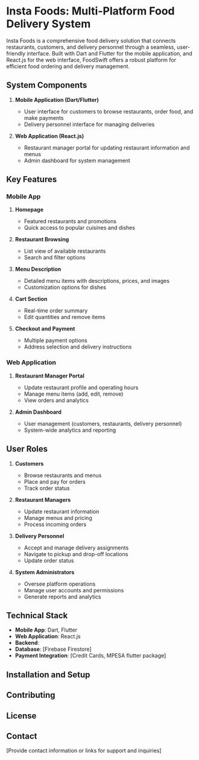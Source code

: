 # Insta Foods: Multi-Platform Food Delivery System

Insta Foods is a comprehensive food delivery solution that connects restaurants, customers, and delivery personnel through a seamless, user-friendly interface. Built with Dart and Flutter for the mobile application, and React.js for the web interface, FoodSwift offers a robust platform for efficient food ordering and delivery management.

## System Components

1. **Mobile Application (Dart/Flutter)**
   - User interface for customers to browse restaurants, order food, and make payments
   - Delivery personnel interface for managing deliveries

2. **Web Application (React.js)**
   - Restaurant manager portal for updating restaurant information and menus
   - Admin dashboard for system management

## Key Features

### Mobile App
1. **Homepage**
   - Featured restaurants and promotions
   - Quick access to popular cuisines and dishes

2. **Restaurant Browsing**
   - List view of available restaurants
   - Search and filter options

3. **Menu Description**
   - Detailed menu items with descriptions, prices, and images
   - Customization options for dishes

4. **Cart Section**
   - Real-time order summary
   - Edit quantities and remove items

5. **Checkout and Payment**
   - Multiple payment options
   - Address selection and delivery instructions

### Web Application
1. **Restaurant Manager Portal**
   - Update restaurant profile and operating hours
   - Manage menu items (add, edit, remove)
   - View orders and analytics

2. **Admin Dashboard**
   - User management (customers, restaurants, delivery personnel)
   - System-wide analytics and reporting

## User Roles

1. **Customers**
   - Browse restaurants and menus
   - Place and pay for orders
   - Track order status

2. **Restaurant Managers**
   - Update restaurant information
   - Manage menus and pricing
   - Process incoming orders

3. **Delivery Personnel**
   - Accept and manage delivery assignments
   - Navigate to pickup and drop-off locations
   - Update order status

4. **System Administrators**
   - Oversee platform operations
   - Manage user accounts and permissions
   - Generate reports and analytics

## Technical Stack

- **Mobile App**: Dart, Flutter
- **Web Application**: React.js
- **Backend**: 
- **Database**: [Firebase Firestore]
- **Payment Integration**: [Credit Cards, MPESA flutter package]

## Installation and Setup


## Contributing



## License



## Contact

[Provide contact information or links for support and inquiries]
